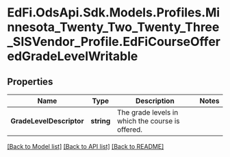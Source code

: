 # EdFi.OdsApi.Sdk.Models.Profiles.Minnesota_Twenty_Two_Twenty_Three_SISVendor_Profile.EdFiCourseOfferedGradeLevelWritable
## Properties

Name | Type | Description | Notes
------------ | ------------- | ------------- | -------------
**GradeLevelDescriptor** | **string** | The grade levels in which the course is offered. | 

[[Back to Model list]](../README.md#documentation-for-models) [[Back to API list]](../README.md#documentation-for-api-endpoints) [[Back to README]](../README.md)

